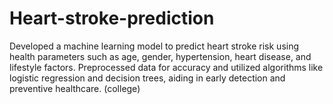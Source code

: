 # Heart-stroke-prediction
Developed a machine learning model to predict heart stroke risk using health parameters such as age, gender, hypertension, heart disease, and lifestyle factors. Preprocessed data for accuracy and utilized algorithms like logistic regression and decision trees, aiding in early detection and preventive healthcare. (college)
